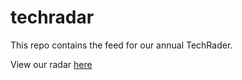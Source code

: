 # techradar
This repo contains the feed for our annual TechRader.

View our radar [here](https://radar.thoughtworks.com/?sheetId=https%3A%2F%2Fraw.githubusercontent.com%2Fmstack%2Ftechradar%2Fmain%2FmStack%2520TechRadar.csv)
